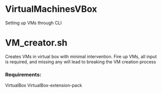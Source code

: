 # VirtualMachinesVBox
Setting up VMs through CLI


# VM_creator.sh

Creates VMs in virtual box with minimal intervention.
Fire up VMs, all input is required, and missing any will lead to breaking the VM creation process

### Requirements:

VirtualBox
VirtualBox-extension-pack

